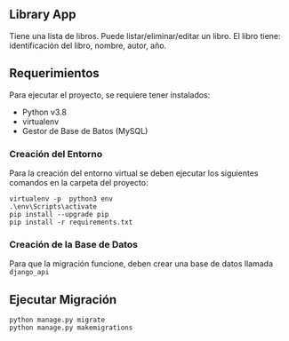 ## Library App

Tiene una lista de libros. Puede listar/eliminar/editar un libro.
El libro tiene: identificación del libro, nombre, autor, año.

## Requerimientos
Para ejecutar el proyecto, se requiere tener instalados:
- Python v3.8
- virtualenv
- Gestor de Base de Batos (MySQL)

### Creación del Entorno
Para la creación del entorno virtual se deben ejecutar los siguientes comandos
en la carpeta del proyecto:

```
virtualenv -p  python3 env
.\env\Scripts\activate
pip install --upgrade pip
pip install -r requirements.txt
```

### Creación de la Base de Datos
Para que la migración funcione, deben crear una base de datos llamada ```django_api```

## Ejecutar Migración

```
python manage.py migrate
python manage.py makemigrations
```